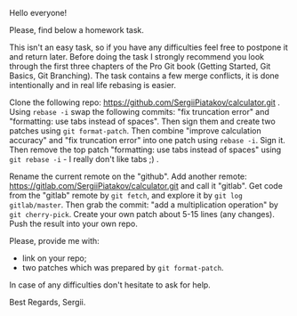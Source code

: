 Hello everyone!

Please, find below a homework task.

This isn't an easy task, so if you have any difficulties feel free to postpone it and return later. Before doing the task I strongly recommend you look through the first three chapters of the Pro Git book (Getting Started, Git Basics, Git Branching). The task contains a few merge conflicts, it is done intentionally and in real life rebasing is easier.

Clone the following repo: https://github.com/SergiiPiatakov/calculator.git .
Using `rebase -i` swap the following commits: "fix truncation error" and "formatting: use tabs instead of spaces".
Then sign them and create two patches using `git format-patch`.
Then combine "improve calculation accuracy" and "fix truncation error" into one patch using `rebase -i`. Sign it.
Then remove the top patch "formatting: use tabs instead of spaces" using `git rebase -i` - I really don't like tabs ;) .

Rename the current remote on the "github". Add another remote: https://gitlab.com/SergiiPiatakov/calculator.git and call it "gitlab".
Get code from the "gitlab" remote by `git fetch`, and explore it by `git log gitlab/master`.
Then grab the commit: "add a multiplication operation" by `git cherry-pick`.
Create your own patch about 5-15 lines (any changes).
Push the result into your own repo.

Please, provide me with:
- link on your repo;
- two patches which was prepared by `git format-patch`.

In case of any difficulties don't hesitate to ask for help.

Best Regards,
Sergii.
